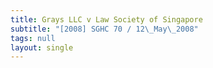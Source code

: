 ```yaml
---
title: Grays LLC v Law Society of Singapore
subtitle: "[2008] SGHC 70 / 12\_May\_2008"
tags: null
layout: single
---
```



